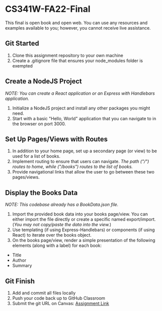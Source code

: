 # CS341W-FA22-Final
This final is open book and open web. You can use any resources and examples available to you; however, you cannot receive live assistance.

## Git Started
1. Clone this assignment repository to your own machine
2. Create a .gitignore file that ensures your node_modules folder is exempted

## Create a NodeJS Project
_NOTE: You can create a React application or an Express with Handlebars application._
1. Initialize a NodeJS project and install any other packages you might need.
2. Start with a basic "Hello, World" application that you can navigate to in the browser on port 3000.

## Set Up Pages/Views with Routes
1. In addition to your home page, set up a secondary page (or view) to be used for a list of books. 
2. Implement routing to ensure that users can navigate. _The path ("/") routes to home, while ("/books") routes to the list of books._  
3. Provide navigational links that allow the user to go between these two pages/views. 

## Display the Books Data
_NOTE: This codebase already has a BookData.json file._ 
1. Import the provided book data into your books page/view. You can either import the file directly or create a specific named export/import. (_You may not copy/paste the data into the view._)
2. Use templating (if using Express-Handlebars) or components (if using React) to iterate over the books object. 
3. On the books page/view, render a simple presentation of the following elements (along with a label) for each book:
- Title
- Author
- Summary

## Git Finish
1. Add and commit all files locally
2. Push your code back up to GitHub Classroom
3. Submit the git URL on Canvas: [Assignment Link](https://masters.instructure.com/courses/14571/assignments/353017?module_item_id=760536)
